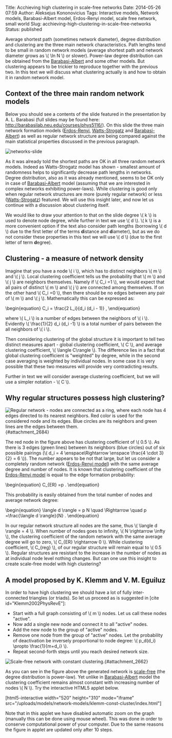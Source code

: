 Title: Acchieving high clustering in scale-free networks
Date: 2014-05-26 07:59
Author: Aleksejus Kononovicius
Tags: Interactive models, Network models, Barabasi-Albert model, Erdos-Renyi model, scale free network, small world
Slug: acchieving-high-clustering-in-scale-free-networks
Status: published

Average
shortest path (sometimes network diameter), degree distribution and
clustering are the three main network characteristics. Path lengths tend
to be small in random network models (average shortest path and network
diameter grows as \\\(  \ln N \\\) or slower). Power-law degree
distribution can be obtained from the
[Barabasi-Albert]({filename}/articles/2013/barabasi-albert-model.md)
and some other models. But clustering appears to be trickier to
reproduce together with the previous two. In this text we will discuss
what clustering actually is and how to obtain it in random network
model.<!--more-->

Context of the three main random network models
-----------------------------------------------

Below you should see a contents of the slide featured in the
presentation by A. L. Barabasi (full slides may be found here:
<http://barabasilab.neu.edu/courses/phys5116/>). On this slide the three
main network formation models
([Erdos-Renyi]({filename}/articles/2013/erdos-renyi-model.md),
[Watts-Strogatz]({filename}/articles/2013/watts-strogatz-model.md)
and
[Barabasi-Albert]({filename}/articles/2013/barabasi-albert-model.md))
as well as regular network structure are being compared against the main
statistical properties discussed in the previous paragraph.

![networks-slide]({static}/uploads/2014/constant-clustering-networks-slide.jpg)

As it was already told the shortest paths are OK in all three random
network models. Indeed as Watts-Strogatz model has shown - smallest
amount of randomness helps to significantly decrease path lengths in
networks. Degree distribution, also as it was already mentioned, seems
to be OK only in case of
[Barabasi-Albert]({filename}/articles/2013/barabasi-albert-model.md)
model (assuming that we are interested in complex networks exhibiting
power-laws). While clustering is good only when regular network
structures are more (purely regular network) or less
([Watts-Strogatz]({filename}/articles/2013/watts-strogatz-model.md))
featured. We will use this insight later, and now let us continue with a
discussion about clustering itself.

We would like to draw your attention to that on the slide degree \\\( k \\\) is used to denote node degree, while further in text we use \\\( d \\\). \\\(  k \\\) is a more convenient option if the text also consider
path lengths (borrowing \\\(  d \\\) due to the first letter of the terms
**d**istance and **d**iameter), but as we do not consider these
properties in this text we will use \\\(  d \\\) (due to the first letter
of term **d**egree).

Clustering - a measure of network density
-----------------------------------------

Imagine that you have a node \\\(  i \\\), which has to distinct
neighbors \\\(  m \\\) and \\\(  j \\\). Local clustering coefficient
tells us the probability that \\\(  m \\\) and \\\(  j \\\) are neighbors
themselves. Namely if \\\(  C\_i =1 \\\), we would expect that all pairs
of distinct \\\(  m \\\) and \\\(  j \\\) are connected among themselves.
If on the other hand \\\(  C\_i =0 \\\), then there should be no edges
between any pair of \\\(  m \\\) and \\\(  j \\\). Mathematically this can
be expressed as:

\begin{equation}
 C\_i = \frac{2 L\_i}{d\_i (d\_i - 1)} , 
\end{equation}

where \\\(  L\_i \\\) is a number of edges between the neighbors of
\\\(  i \\\). Evidently \\\(  \frac{1}{2} d\_i (d\_i -1) \\\) is a total
number of pairs between the all neighbors of \\\(  i \\\).

Then considering clustering of the global structure it is important to
tell two distinct measures apart - global clustering coefficient,
\\\(  C \\\), and average clustering coefficient, \\\(  \langle C\rangle \\\). The difference lies in a fact that global clustering
coefficient is "weighted" by degree, while in the second case averaging
is weighted by individual nodes. In some case it is very possible that
these two measures will provide very contradicting results.

Further in text we will consider average clustering coefficient, but we
will use a simpler notation - \\\(  C \\\).

Why regular structures possess high clustering?
-----------------------------------------------

![Regular network - nodes are connected as a ring, where each node has 4
edges directed to its nearest neighbors. Red color is used for the
considered node and its edges. Blue circles are its neighbors and green
lines are the edges between
them.]({static}/uploads/2014/constant-clustering-circle.png "Regular
network - nodes are connected as a ring, where each node has 4 edges
directed to its nearest neighbors. Red color is used for the considered node
and its edges.  Blue circles are its neighbors and green lines are the edges
between them."){#attachment_2684} 

The red node in the figure above has clustering coefficient of \\\( 0.5 \\\). As there is 3 edges (green lines) between its neighbors (blue
circles) out of six possible pairings (\\\(  d\_i = 4 \enspace\Rightarrow \enspace \frac{4 \cdot 3}{2} = 6 \\\)). The number appears
to be not that large, but let us consider a completely random network
([Erdos-Renyi
model]({filename}/articles/2013/erdos-renyi-model.md))
with the same average degree and number of nodes. It is known that
clustering coefficient of the [Erdos-Renyi
model]({filename}/articles/2013/erdos-renyi-model.md)
is equal to the edge formation probability:

\begin{equation}
 C\_{ER} =p . 
\end{equation}

This probability is easily obtained from the total number of nodes and
average network degree:

\begin{equation}
 \langle d \rangle = p N \quad \Rightarrow \quad p =\frac{\langle d \rangle}{N} . 
\end{equation}

In our regular network structure all nodes are the same, thus \\\( \langle d \rangle = 4  \\\). When number of nodes goes to infinity,
\\\(  N \rightarrow \infty \\\), the clustering coefficient of the
random network with the same average degree will go to zero, \\\( C\_{ER} \rightarrow 0 \\\). While clustering coefficient, \\\(  C\_{reg} \\\), of our regular structure will remain equal to \\\(  0.5 \\\). Regular
structures are resistant to the increase in the number of nodes as at
individual node level nothing changes. But can one use this insight to
create scale-free model with high clustering?

A model proposed by K. Klemm and V. M. Eguiluz
----------------------------------------------

In order to have high clustering we should have a lot of fully
inter-connected triangles (or triads). So let us proceed as is suggested
in \[cite id="Klemm2002PhysRevE"\]:

-   Start with a full graph consisting of \\\(  m \\\) nodes. Let us call
    these nodes "active".
-   Now add a single new node and connect it to all "active" nodes.
-   Add the new node to the group of "active" nodes.
-   Remove one node from the group of "active" nodes. Let the
    probability of deactivation be inversely proportional to node
    degree: \\\(  p\_d(d\_i) \propto \frac{1}{m+d\_i} \\\).
-   Repeat second-forth steps until you reach desired network size.

![Scale-free network with constant
clustering.]({static}/uploads/2014/constant-clustering.jpg " Scale-free
network with constant clustering."){#attachment_2662} 

As you can see in the figure above the generated network is
[scale-free](/tag/scale-free-network/) (the
degree distribution is power-law). Yet unlike in
[Barabasi-Albert]({filename}/articles/2013/barabasi-albert-model.md)
model the clustering coefficient remains almost constant with increasing
number of nodes \\\(  N \\\). Try the interactive HTML5 applet below.

[html5-interactive width="520" height="310" mode="iframe"
src="/uploads/models/network-models/klemm-const-cluster/index.html"]

Note that in this applet we have disabled automatic zoom on the graph
(manually this can be done using mouse wheel). This was done in order to
conserve computational power of your computer. Due to the same reasons
the figure in applet are updated only after 10 steps.
